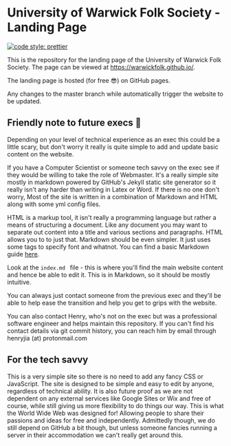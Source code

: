 # University of Warwick Folk Society - Landing Page

[![code style: prettier](https://img.shields.io/badge/code_style-prettier-ff69b4.svg?style=flat-square)](https://github.com/prettier/prettier)

This is the repository for the landing page of the University of Warwick Folk Society. The page can be viewed at https://warwickfolk.github.io/.

The landing page is hosted (for free :sunglasses:) on GitHub pages.

Any changes to the master branch while automatically trigger the website to be updated.

## Friendly note to future execs :wave:

Depending on your level of technical experience as an exec this could be a little scary, but don't worry it really is quite simple to add and update basic content on the website.

If you have a Computer Scientist or someone tech savvy on the exec see if they would be willing to take the role of Webmaster. It's a really simple site mostly in markdown powered by GitHub's Jekyll static site generator so it really isn't any harder than writing in Latex or Word. If there is no one don't worry, Most of the site is written in a combination of Markdown and HTML along with some yml config files.

HTML is a markup tool, it isn't really a programming language but rather a means of structuring a document. Like any document you may want to separate out content into a title and various sections and paragraphs. HTML allows you to to just that. Markdown should be even simpler. It just uses some tags to specify font and whatnot. You can find a basic Markdown guide [here](https://docs.github.com/en/get-started/writing-on-github/getting-started-with-writing-and-formatting-on-github/basic-writing-and-formatting-syntax).

Look at the `index.md ` file - this is where you'll find the main website content and hence be able to edit it. This is in Markdown, so it should be mostly intuitive.

You can always just contact someone from the previous exec and they'll be able to help ease the transition and help you get to grips with the website.

You can also contact Henry, who's not on the exec but was a professional software engineer and helps maintain this repository. If you can't find his contact details via git commit history, you can reach him by email through henryjia (at) protonmail.com

## For the tech savvy

This is a very simple site so there is no need to add any fancy CSS or JavaScript. The site is designed to be simple and easy to edit by anyone, regardless of technical ability. It is also future proof as we are not dependent on any external services like Google Sites or Wix and free of course, while still giving us more flexibility to do things our way. This is what the World Wide Web was designed for! Allowing people to share their passions and ideas for free and independently. Admittedly though, we do still depend on GitHub a bit though, but unless someone fancies running a server in their accommodation we can't really get around this.
